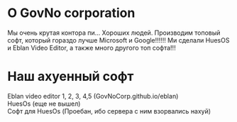 # О GovNo corporation
  Мы очень крутая контора пи... Хороших людей. Производим топовый софт, который гораздо лучше Microsoft и Google!!!!!! 
  Ми сделали HuesOS и Eblan Video Editor, а также много другого топ софта!!!

# Наш ахуенный софт 
  Eblan video editor 1, 2, 3, 4,5 (GovNoCorp.github.io/eblan) <br>
  HuesOs (еще не вышел) <br>
  Софт для HuesOs (Проебан, ибо сервера с ним взорвались нахуй) <br>
